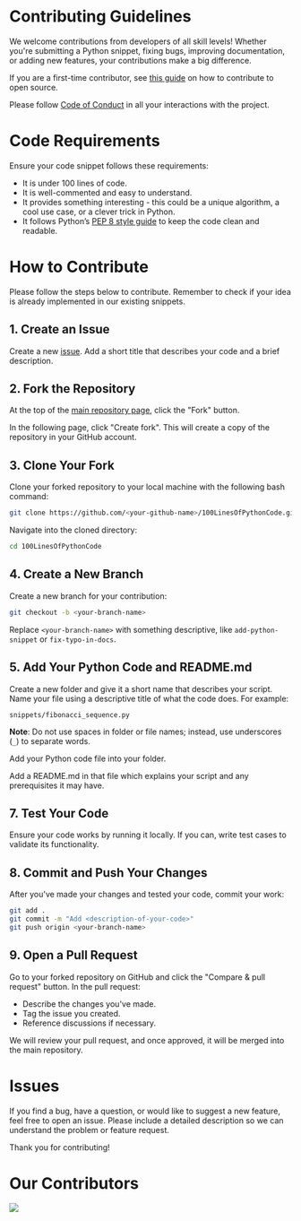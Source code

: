 # Contributing Guidelines

We welcome contributions from developers of all skill levels! Whether you're submitting a Python snippet, fixing bugs, improving documentation, or adding new features, your contributions make a big difference.

If you are a first-time contributor, see [this guide](https://opensource.guide/how-to-contribute/) on how to contribute to open source.

Please follow [Code of Conduct](/CODE_OF_CONDUCT.MD) in all your interactions with the project.

# Code Requirements

Ensure your code snippet follows these requirements:

- It is under 100 lines of code.
- It is well-commented and easy to understand.
- It provides something interesting - this could be a unique algorithm, a cool use case, or a clever trick in Python.
- It follows Python’s [PEP 8 style guide](https://peps.python.org/pep-0008/) to keep the code clean and readable.

# How to Contribute

Please follow the steps below to contribute. Remember to check if your idea is already implemented in our existing snippets.

## 1. Create an Issue

Create a new [issue](https://github.com/sumanth-0/100LinesOfPythonCode/issues). Add a short title that describes your code and a brief description.

## 2. Fork the Repository

At the top of the [main repository page](https://github.com/sumanth-0/100LinesOfPythonCode/tree/main), click the "Fork" button. 

In the following page, click "Create fork". This will create a copy of the repository in your GitHub account.

## 3. Clone Your Fork

Clone your forked repository to your local machine with the following bash command:

```bash
git clone https://github.com/<your-github-name>/100LinesOfPythonCode.git
```

Navigate into the cloned directory:

```bash
cd 100LinesOfPythonCode
```

## 4. Create a New Branch

Create a new branch for your contribution:

```bash
git checkout -b <your-branch-name>
```

Replace `<your-branch-name>` with something descriptive, like `add-python-snippet` or `fix-typo-in-docs`.

## 5. Add Your Python Code and README.md

Create a new folder and give it a short name that describes your script. Name your file using a descriptive title of what the code does. For example:

`snippets/fibonacci_sequence.py`

**Note**: Do not use spaces in folder or file names; instead, use underscores (`_`) to separate words.

Add your Python code file into your folder.

Add a README.md in that file which explains your script and any prerequisites it may have.

## 7. Test Your Code

Ensure your code works by running it locally. If you can, write test cases to validate its functionality.

## 8. Commit and Push Your Changes

After you've made your changes and tested your code, commit your work:

```bash
git add .
git commit -m "Add <description-of-your-code>"
git push origin <your-branch-name>
```

## 9. Open a Pull Request

Go to your forked repository on GitHub and click the "Compare & pull request" button. In the pull request:

- Describe the changes you've made.
- Tag the issue you created.
- Reference discussions if necessary.

We will review your pull request, and once approved, it will be merged into the main repository.

# Issues

If you find a bug, have a question, or would like to suggest a new feature, feel free to open an issue. Please include a detailed description so we can understand the problem or feature request.

Thank you for contributing!

# Our Contributors

<a href="https://github.com/sumanth-0/100LinesOfPythonCode/graphs/contributors">
  <img src="https://contrib.rocks/image?repo=sumanth-0/100LinesOfPythonCode&max=1000" />
</a>
